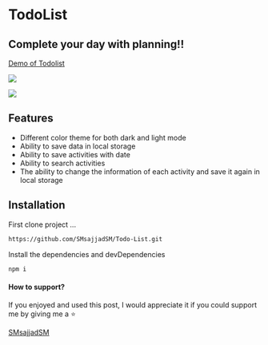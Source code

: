 # TodoList
## Complete your day with planning!!

[Demo of Todolist](https://smsajjadsm.github.io/Todo-List/)

![](https://33333.cdn.cke-cs.com/kSW7V9NHUXugvhoQeFaf/images/84f7c17cfccb77f9003befbde007cfcc000b1c81c03f9881.png)

![](https://33333.cdn.cke-cs.com/kSW7V9NHUXugvhoQeFaf/images/32b96553b28658fd7326bb70019f662dd07d5bdd54ae19e2.png)






## Features

- Different color theme for both dark and light mode
- Ability to save data in local storage
- Ability to save activities with date
- Ability to search activities
- The ability to change the information of each activity and save it again in local storage






## Installation


First clone project ...

```sh
https://github.com/SMsajjadSM/Todo-List.git
```

Install the dependencies and devDependencies

```sh
npm i
```


#### How to support?
 If you enjoyed and used this post,
I would appreciate it if you could
support me by giving me a ⭐

[SMsajjadSM](https://github.com/SMsajjadSM/Todo-List)






